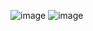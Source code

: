 ![image](https://github.com/beatrizveloso/web-aula-03.05.2024/assets/156534028/697dd997-b25b-4c7c-a002-6ee1b7c1f71d)
![image](https://github.com/beatrizveloso/web-aula-03.05.2024/assets/156534028/a622fc3f-d9ee-497f-a916-b0290b191ca5)

